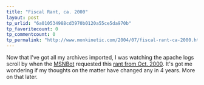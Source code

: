 ```yaml
---
title: "Fiscal Rant, ca. 2000"
layout: post
tp_urlid: "6a010534988cd3970b0120a55ce5da970b"
tp_favoritecount: 0
tp_commentcount: 0
tp_permalink: "http://www.monkinetic.com/2004/07/fiscal-rant-ca-2000.html"
---
```

Now that I&#39;ve got all my archives imported, I was watching the apache logs scroll by when the <a href="http://search.msn.com/msnbot.htm">MSNBot</a> requested this <a href="http://redmonk.net/archives/2000/10/10/the-anti-brent">rant from Oct. 2000</a>. It&#39;s got me wondering if my thoughts on the matter have changed any in 4 years. More on that later.
